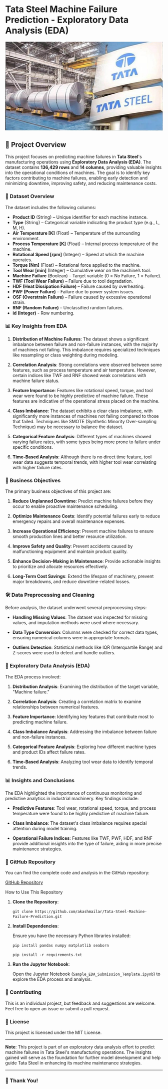 # Tata Steel Machine Failure Prediction - Exploratory Data Analysis (EDA)

![Tata Steel](https://github.com/akashmailar/Tata-Steel-Machine-Failure-Prediction/blob/main/tata_steel.jpeg)

## 📌 Project Overview

This project focuses on predicting machine failures in **Tata Steel**'s manufacturing operations using **Exploratory Data Analysis (EDA)**. The dataset contains **136,429 rows** and **14 columns**, providing valuable insights into the operational conditions of machines. The goal is to identify key factors contributing to machine failures, enabling early detection and minimizing downtime, improving safety, and reducing maintenance costs.


### 📂 Dataset Overview

The dataset includes the following columns:

- **Product ID** (String) – Unique identifier for each machine instance.
- **Type** (String) – Categorical variable indicating the product type (e.g., L, M, H).
- **Air Temperature [K]** (Float) – Temperature of the surrounding environment.
- **Process Temperature [K]** (Float) – Internal process temperature of the machine.
- **Rotational Speed [rpm]** (Integer) – Speed at which the machine operates.
- **Torque [Nm]** (Float) – Rotational force applied to the machine.
- **Tool Wear [min]** (Integer) – Cumulative wear on the machine’s tool.
- **Machine Failure** (Boolean) – Target variable (0 = No Failure, 1 = Failure).
- **TWF (Tool Wear Failure)** – Failure due to tool degradation.
- **HDF (Heat Dissipation Failure)** – Failure caused by overheating.
- **PWF (Power Failure)** – Failure due to power system issues.
- **OSF (Overstrain Failure)** – Failure caused by excessive operational strain.
- **RNF (Random Failure)** – Unclassified random failures.
- **id (Integer)** - Row numbering.


### 📊 Key Insights from EDA

1. **Distribution of Machine Failures**: The dataset shows a significant imbalance between failure and non-failure instances, with the majority of machines not failing. This imbalance requires specialized techniques like resampling or class weighting during modeling.

2. **Correlation Analysis**: Strong correlations were observed between some features, such as process temperature and air temperature. However, certain indices like TWF and RNF showed weak correlations with machine failure status.

3. **Feature Importance**: Features like rotational speed, torque, and tool wear were found to be highly predictive of machine failure. These features are indicative of the operational stress placed on the machine.

4. **Class Imbalance**: The dataset exhibits a clear class imbalance, with significantly more instances of machines not failing compared to those that failed. Techniques like SMOTE (Synthetic Minority Over-sampling Technique) may be necessary to balance the dataset.

5. **Categorical Feature Analysis**: Different types of machines showed varying failure rates, with some types being more prone to failure under specific conditions.

6. **Time-Based Analysis**: Although there is no direct time feature, tool wear data suggests temporal trends, with higher tool wear correlating with higher failure rates.


### 🎯 Business Objectives

The primary business objectives of this project are:

1. **Reduce Unplanned Downtime**: Predict machine failures before they occur to enable proactive maintenance scheduling.

2. **Optimize Maintenance Costs**: Identify potential failures early to reduce emergency repairs and overall maintenance expenses.

3. **Increase Operational Efficiency**: Prevent machine failures to ensure smooth production lines and better resource utilization.

4. **Improve Safety and Quality**: Prevent accidents caused by malfunctioning equipment and maintain product quality.

5. **Enhance Decision-Making in Maintenance**: Provide actionable insights to prioritize and allocate resources effectively.

6. **Long-Term Cost Savings**: Extend the lifespan of machinery, prevent major breakdowns, and reduce downtime-related losses.


### 🛠 Data Preprocessing and Cleaning

Before analysis, the dataset underwent several preprocessing steps:

- **Handling Missing Values**: The dataset was inspected for missing values, and imputation methods were used where necessary.

- **Data Type Conversion**: Columns were checked for correct data types, ensuring numerical columns were in appropriate formats.

- **Outliers Detection**: Statistical methods like IQR (Interquartile Range) and Z-scores were used to detect and handle outliers.


### 📌 Exploratory Data Analysis (EDA)

The EDA process involved:

1. **Distribution Analysis**: Examining the distribution of the target variable, "Machine failure."

2. **Correlation Analysis**: Creating a correlation matrix to examine relationships between numerical features.

3. **Feature Importance**: Identifying key features that contribute most to predicting machine failure.

4. **Class Imbalance Analysis**: Addressing the imbalance between failure and non-failure instances.

5. **Categorical Feature Analysis**: Exploring how different machine types and product IDs affect failure rates.

6. **Time-Based Analysis**: Analyzing tool wear data to identify temporal trends.


### 📊 Insights and Conclusions

The EDA highlighted the importance of continuous monitoring and predictive analytics in industrial machinery. Key findings include:

- **Predictive Features**: Tool wear, rotational speed, torque, and process temperature were found to be highly predictive of machine failure.

- **Class Imbalance**: The dataset's class imbalance requires special attention during model training.

- **Operational Failure Indices**: Features like TWF, PWF, HDF, and RNF provide additional insights into the type of failure, aiding in more precise maintenance strategies.


### 🚀 GitHub Repository
You can find the complete code and analysis in the GitHub repository:

[GitHub Repository](https://github.com/akashmailar/Tata-Steel-Machine-Failure-Prediction/)


How to Use This Repository

1. **Clone the Repository**:
      ```
      git clone https://github.com/akashmailar/Tata-Steel-Machine-Failure-Prediction.git
      ```

2. **Install Dependencies**:
   
   Ensure you have the necessary Python libraries installed:
      ```
      pip install pandas numpy matplotlib seaborn
      ```

      ```
      pip install -r requirements.txt
      ```

4. **Run the Jupyter Notebook**:
   
   Open the Jupyter Notebook (`Sample_EDA_Submission_Template.ipynb`) to explore the EDA process and analysis.


### 🤝 Contributing

This is an individual project, but feedback and suggestions are welcome. Feel free to open an issue or submit a pull request.


### 📜 License

This project is licensed under the MIT License.


----

**Note**: This project is part of an exploratory data analysis effort to predict machine failures in Tata Steel's manufacturing operations. The insights gained will serve as the foundation for further model development and help guide Tata Steel in enhancing its machine maintenance strategies.

----

### 🙏 Thank You!
